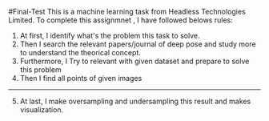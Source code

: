 #Final-Test
This is a machine learning task from Headless Technologies Limited. 
To complete this assignmnet , I have followed belows rules:
1. At first, I identify what's the problem this task to solve.
2. Then I search the relevant papers/journal of deep pose and study more to understand the theorical concept.
3. Furthermore, I Try to relevant with given dataset and prepare to solve this problem
4. Then I find all points of given images 
--- 
5. At last, I make oversampling and undersampling this result and makes visualization.

